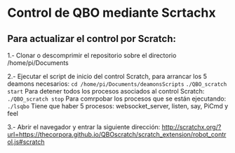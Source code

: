 # Control de QBO mediante Scrtachx

## Para actualizar el control por Scratch:

1.- Clonar o descomprimir el repositorio sobre el directorio /home/pi/Documents

2.- Ejecutar el script de inicio del control Scratch, para arrancar los 5 deamons necesarios:
	`cd /home/pi/Documents/deamonsScripts`
	`./QBO_scratch start` 
    Para detener todos los procesos asociados al control Scratch:
	`./QBO_scratch stop`
    Para comrpobar los procesos que se están ejecutando:
	`./lsqbo`
    Tiene que haber 5 procesos:  websocket_server, listen, say, PiCmd y feel

3.- Abrir el navegador y entrar la siguiente dirección:
	<http://scratchx.org/?url=https://thecorpora.github.io/QBOscratch/scratch_extension/robot_control.js#scratch>

